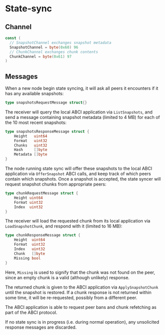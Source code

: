 # State-sync

<!-- TODO: add descriptions of state_sync -->

## Channel

```go
const (
  // SnapshotChannel exchanges snapshot metadata
  SnapshotChannel = byte(0x60) 96 
  // ChunkChannel exchanges chunk contents
  ChunkChannel = byte(0x61) 97
)
```

## Messages

When a new node begin state syncing, it will ask all peers it encounters if it has any
available snapshots:

```go
type snapshotsRequestMessage struct{}
```

The receiver will query the local ABCI application via `ListSnapshots`, and send a message 
containing snapshot metadata (limited to 4 MB) for each of the 10 most recent snapshots:

```go
type snapshotsResponseMessage struct {
	Height   uint64
	Format   uint32
	Chunks   uint32
	Hash     []byte
	Metadata []byte
}
```

The node running state sync will offer these snapshots to the local ABCI application via
`OfferSnapshot` ABCI calls, and keep track of which peers contain which snapshots. Once a snapshot
is accepted, the state syncer will request snapshot chunks from appropriate peers:

```go
type chunkRequestMessage struct {
	Height uint64
	Format uint32
	Index  uint32
}
```

The receiver will load the requested chunk from its local application via `LoadSnapshotChunk`,
and respond with it (limited to 16 MB):

```go
type chunkResponseMessage struct {
	Height  uint64
	Format  uint32
	Index   uint32
	Chunk   []byte
	Missing bool
}
```

Here, `Missing` is used to signify that the chunk was not found on the peer, since an empty
chunk is a valid (although unlikely) response. 

The returned chunk is given to the ABCI application via `ApplySnapshotChunk` until the snapshot
is restored. If a chunk response is not returned within some time, it will be re-requested,
possibly from a different peer.

The ABCI application is able to request peer bans and chunk refetching as part of the ABCI protocol.

If no state sync is in progress (i.e. during normal operation), any unsolicited response messages 
are discarded.
